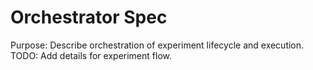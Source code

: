 # Orchestrator Spec
Purpose: Describe orchestration of experiment lifecycle and execution. TODO: Add details for experiment flow.
